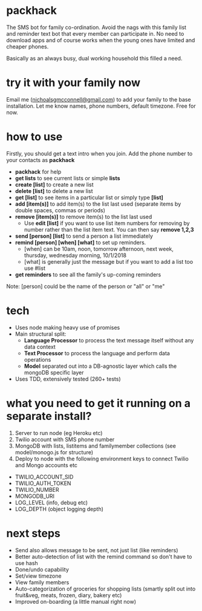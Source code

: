 # packhack

The SMS bot for family co-ordination.  Avoid the nags with this family list and reminder text bot that every member can participate in.
No need to download apps and of course works when the young ones have limited and cheaper phones.

Basically as an always busy, dual working household this filled a need.

# try it with your family now
Email me (nichoalsgmcconnell@gmail.com) to add your family to the base installation.  Let me know names, phone numbers, default timezone.
Free for now.

# how to use
Firstly, you should get a text intro when you join.  Add the phone number to your contacts as **packhack**
- **packhack** for help
- **get lists** to see current lists or simple **lists**
- **create [list]** to create a new list
- **delete [list]** to delete a new list
- **get [list]** to see items in a particular list or simply type **[list]**
- **add [item(s)]** to add item(s) to the list last used (separate items by double spaces, commas or periods)
- **remove [item(s)]** to remove item(s) to the list last used
  - Use **edit [list]** if you want to use list item numbers for removing by number rather than the list item text.  You can then say **remove 1,2,3**
- **send [person] [list]** to send a person a list immediately
- **remind [person] [when] [what]** to set up reminders.
  - [when] can be 10am, noon, tomorrow afternoon, next week, thursday, wednesday morning, 10/1/2018
  - [what] is generally just the message but if you want to add a list too use #list
- **get reminders** to see all the family's up-coming reminders

Note: [person] could be the name of the person or "all" or "me"

# tech
- Uses node making heavy use of promises
- Main structural split:
  - **Language Processor** to process the text message itself without any data context
  - **Text Processor** to process the language and perform data operations
  - **Model** separated out into a DB-agnostic layer which calls the mongoDB specific layer
- Uses TDD, extensively tested (260+ tests)

# what you need to get it running on a separate install?
1. Server to run node (eg Heroku etc)
1. Twilio account with SMS phone number
1. MongoDB with lists, listitems and familymember collections (see model/monogo.js for structure)
1. Deploy to node with the following environment keys to connect Twilio and Mongo accounts etc
  - TWILIO_ACCOUNT_SID
  - TWILIO_AUTH_TOKEN
  - TWILIO_NUMBER
  - MONGODB_URI
  - LOG_LEVEL (info, debug etc)
  - LOG_DEPTH (object logging depth)

# next steps
- Send also allows message to be sent, not just list (like reminders)
- Better auto-detection of list with the remind command so don't have to use hash
- Done/undo capability
- Set/view timezone
- View family members
- Auto-categorization of groceries for shopping lists (smartly split out into fruit&veg, meats, frozen, diary, bakery etc)
- Improved on-boarding (a little manual right now)
